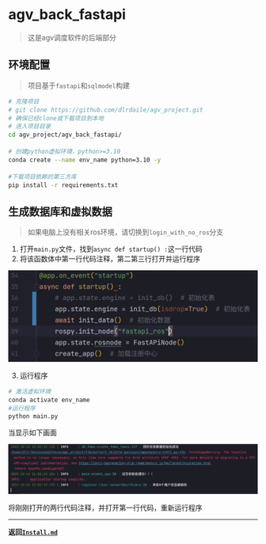 # agv_back_fastapi

> 这是agv调度软件的后端部分

## 环境配置

> 项目基于`fastapi`和`sqlmodel`构建

```bash
# 克隆项目
# git clone https://github.com/dlrdaile/agv_project.git
# 确保已经clone或下载项目到本地
# 进入项目目录
cd agv_project/agv_back_fastapi/

# 创建python虚拟环境，python>=3.10
conda create --name env_name python=3.10 -y

#下载项目依赖的第三方库
pip install -r requirements.txt
```

## 生成数据库和虚拟数据

> 如果电脑上没有相关ros环境，请切换到`login_with_no_ros`分支

1. 打开`main.py`文件，找到`async def startup() :`这一行代码
2. 将该函数体中第一行代码注释，第二第三行打开并运行程序

![image-20221014205956874](../image/image-20221014205956874.png)

3. 运行程序

```bash
# 激活虚拟环境
conda activate env_name
#运行程序
python main.py
```

当显示如下画面

![image-20221014210237381](../image/image-20221014210237381.png)

将刚刚打开的两行代码注释，并打开第一行代码，重新运行程序

----

**返回[`Install.md`](../Install.md)**
